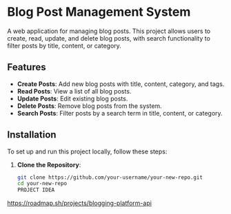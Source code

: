 # Blog Post Management System

A web application for managing blog posts. This project allows users to create, read, update, and delete blog posts, with search functionality to filter posts by title, content, or category.

## Features

- **Create Posts**: Add new blog posts with title, content, category, and tags.
- **Read Posts**: View a list of all blog posts.
- **Update Posts**: Edit existing blog posts.
- **Delete Posts**: Remove blog posts from the system.
- **Search Posts**: Filter posts by a search term in title, content, or category.

## Installation

To set up and run this project locally, follow these steps:

1. **Clone the Repository**:

   ```bash
   git clone https://github.com/your-username/your-new-repo.git
   cd your-new-repo
   PROJECT IDEA
https://roadmap.sh/projects/blogging-platform-api
